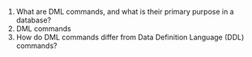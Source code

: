 1.  What are DML commands, and what is their primary purpose in a database?
2.  DML commands
3.  How do DML commands differ from Data Definition Language (DDL) commands?
